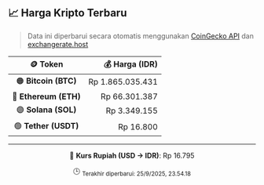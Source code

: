 

<!-- HARGA_KRIPTO -->
## 📈 Harga Kripto Terbaru

> Data ini diperbarui secara otomatis menggunakan [CoinGecko API](https://www.coingecko.com/) dan [exchangerate.host](https://exchangerate.host/)

<div align="center">

| 🪙 Token | 💰 Harga (IDR) |
|:------:|---------------:|
| 🟠 **Bitcoin (BTC)**   | Rp 1.865.035.431 |
| 🔵 **Ethereum (ETH)**  | Rp 66.301.387 |
| 🟣 **Solana (SOL)**    | Rp 3.349.155 |
| 🟢 **Tether (USDT)**   | Rp 16.800 |

---

💱 **Kurs Rupiah (USD → IDR)**: Rp 16.795

🕒 <sub>Terakhir diperbarui: 25/9/2025, 23.54.18</sub>

</div>
<!-- /HARGA_KRIPTO -->